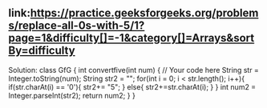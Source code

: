 ## link:https://practice.geeksforgeeks.org/problems/replace-all-0s-with-5/1?page=1&difficulty[]=-1&category[]=Arrays&sortBy=difficulty

Solution: 
class GfG {
    int convertfive(int num) {
        // Your code here
        String str = Integer.toString(num);
        String str2 = "";
        for(int i = 0; i < str.length(); i++){
            if(str.charAt(i) == '0'){
                str2+= "5";
            }
            else{
                str2+=str.charAt(i);
            }
        }
        int num2 = Integer.parseInt(str2);
        return num2;
    }
}